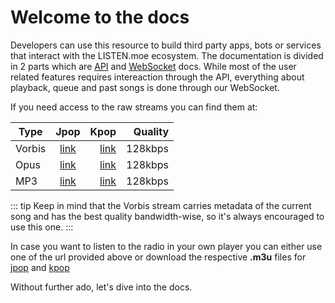 # Welcome to the docs

Developers can use this resource to build third party apps, bots or services that interact with the LISTEN.moe ecosystem. The documentation is divided in 2 parts which are [API](api/) and [WebSocket](ws/) docs. While most of the user related features requires intereaction through the API, everything about playback, queue and past songs is done through our WebSocket.

If you need access to the raw streams you can find them at:

| Type       | Jpop                                | Kpop                                     | Quality |
| ---------- |:-----------------------------------:| ----------------------------------------:| -------:|
| Vorbis     | [link](https://listen.moe/stream)   | [link](https://listen.moe/kpop/stream)   | 128kbps |
| Opus       | [link](https://listen.moe/opus)     | [link](https://listen.moe/kpop/opus)     | 128kbps |
| MP3        | [link](https://listen.moe/fallback) | [link](https://listen.moe/kpop/fallback) | 128kbps |

::: tip
Keep in mind that the Vorbis stream carries metadata of the current song and has the best quality bandwidth-wise, so it's always encouraged to use this one.
:::

In case you want to listen to the radio in your own player you can either use one of the url provided above or download the respective **.m3u** files for [jpop](https://listen.moe/m3u8/jpop.m3u) and [kpop](https://listen.moe/m3u8/kpop.m3u)

Without further ado, let's dive into the docs.
